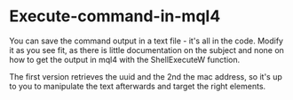 # Execute-command-in-mql4

You can save the command output in a text file - it's all in the code. Modify it as you see fit, as there is little documentation on the subject and none on how to get the output in mql4 with the ShellExecuteW function.

The first version retrieves the uuid and the 2nd the mac address, so it's up to you to manipulate the text afterwards and target the right elements.
